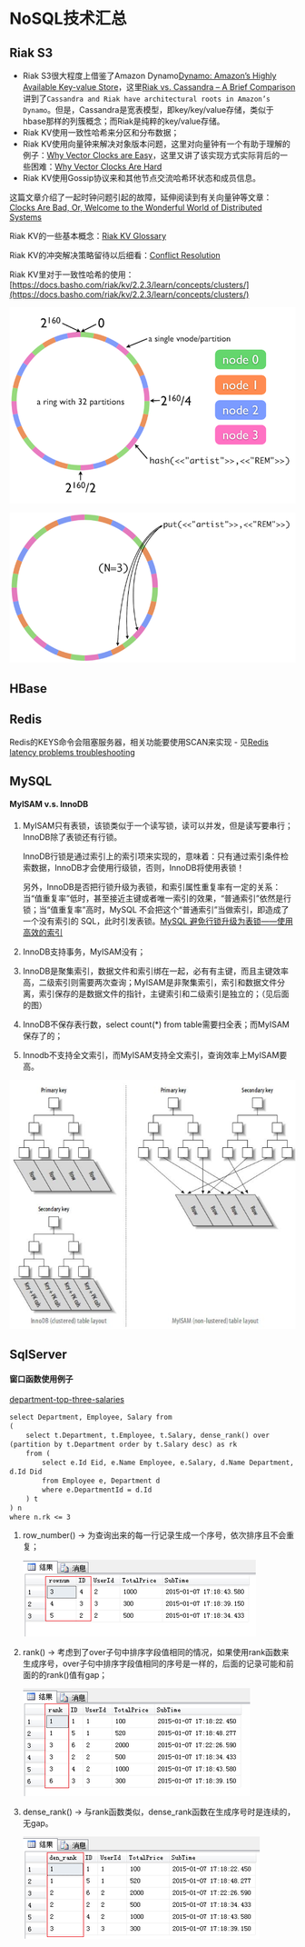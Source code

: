 # NoSQL技术汇总

## Riak S3

- Riak S3很大程度上借鉴了Amazon Dynamo[Dynamo: Amazon’s Highly Available Key-value Store](https://docs.basho.com/riak/kv/2.2.3/learn/dynamo/)，这里[Riak vs. Cassandra – A Brief Comparison](http://basho.com/posts/technical/riak-vs-cassandra/)讲到了`Cassandra and Riak have architectural roots in Amazon’s Dynamo`。但是，Cassandra是宽表模型，即key/key/value存储，类似于hbase那样的列簇概念；而Riak是纯粹的key/value存储。
- Riak KV使用一致性哈希来分区和分布数据；
- Riak KV使用向量钟来解决对象版本问题，这里对向量钟有一个有助于理解的例子：[Why Vector Clocks are Easy](http://basho.com/posts/technical/why-vector-clocks-are-easy/)，这里又讲了该实现方式实际背后的一些困难：[Why Vector Clocks Are Hard](http://basho.com/posts/technical/why-vector-clocks-are-hard/)
- Riak KV使用Gossip协议来和其他节点交流哈希环状态和成员信息。

这篇文章介绍了一起时钟问题引起的故障，延伸阅读到有关向量钟等文章：[Clocks Are Bad, Or, Welcome to the Wonderful World of Distributed Systems](http://basho.com/posts/technical/clocks-are-bad-or-welcome-to-distributed-systems/)

Riak KV的一些基本概念：[Riak KV Glossary ](http://docs.basho.com/riak/kv/2.2.3/learn/glossary/)

Riak KV的冲突解决策略留待以后细看：[Conflict Resolution](https://docs.basho.com/riak/kv/2.2.3/developing/usage/conflict-resolution/)

Riak KV里对于一致性哈希的使用：[https://docs.basho.com/riak/kv/2.2.3/learn/concepts/clusters/](https://docs.basho.com/riak/kv/2.2.3/learn/concepts/clusters/)

![](resources/riak-ring.png)

![](resources/riak-data-distribution.png)

## HBase

## Redis

Redis的KEYS命令会阻塞服务器，相关功能要使用SCAN来实现 - 见[Redis latency problems troubleshooting](https://redis.io/topics/latency)

## MySQL

#### MyISAM v.s. InnoDB

1. MyISAM只有表锁，该锁类似于一个读写锁，读可以并发，但是读写要串行；InnoDB除了表锁还有行锁。

   InnoDB行锁是通过索引上的索引项来实现的，意味着：只有通过索引条件检索数据，InnoDB才会使用行级锁，否则，InnoDB将使用表锁！

   另外，InnoDB是否把行锁升级为表锁，和索引属性重复率有一定的关系：当“值重复率”低时，甚至接近主键或者唯一索引的效果，“普通索引”依然是行锁；当“值重复率”高时，MySQL 不会把这个“普通索引”当做索引，即造成了一个没有索引的 SQL，此时引发表锁。[MySQL 避免行锁升级为表锁——使用高效的索引](https://juejin.im/post/58f04e6b61ff4b0058e33d77)

2. InnoDB支持事务，MyISAM没有；

3. InnoDB是聚集索引，数据文件和索引绑在一起，必有有主键，而且主键效率高，二级索引则需要两次查询；MyISAM是非聚集索引，索引和数据文件分离，索引保存的是数据文件的指针，主键索引和二级索引是独立的；（见后面的图）

4. InnoDB不保存表行数，select count(*) from table需要扫全表；而MyISAM保存了的；

5. Innodb不支持全文索引，而MyISAM支持全文索引，查询效率上MyISAM要高。 

![](resources/MysqlIndex.jpg)

## SqlServer

#### 窗口函数使用例子

[department-top-three-salaries](https://leetcode.com/problems/department-top-three-salaries/)

```mssql
select Department, Employee, Salary from
(
    select t.Department, t.Employee, t.Salary, dense_rank() over (partition by t.Department order by t.Salary desc) as rk
    from (
        select e.Id Eid, e.Name Employee, e.Salary, d.Name Department, d.Id Did
        from Employee e, Department d
        where e.DepartmentId = d.Id
    ) t
) n
where n.rk <= 3
```

1. row_number() -> 为查询出来的每一行记录生成一个序号，依次排序且不会重复；

   ![](resources/row_number.png)

2. rank() -> 考虑到了over子句中排序字段值相同的情况，如果使用rank函数来生成序号，over子句中排序字段值相同的序号是一样的，后面的记录可能和前面的的rank()值有gap；

   ![](resources/rank.png)

3. dense_rank() -> 与rank函数类似，dense_rank函数在生成序号时是连续的，无gap。

   ![](resources/dense_rank.png)
